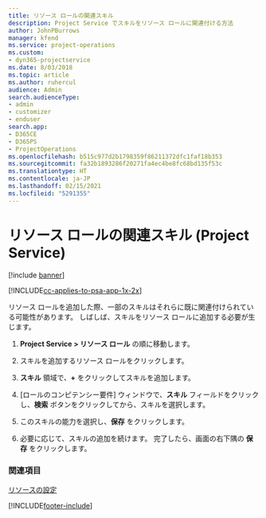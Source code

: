```yaml
---
title: リソース ロールの関連スキル
description: Project Service でスキルをリソース ロールに関連付ける方法
author: JohnPBurrows
manager: kfend
ms.service: project-operations
ms.custom:
- dyn365-projectservice
ms.date: 8/03/2018
ms.topic: article
ms.author: ruhercul
audience: Admin
search.audienceType:
- admin
- customizer
- enduser
search.app:
- D365CE
- D365PS
- ProjectOperations
ms.openlocfilehash: b515c977d2b1798359f86211372dfc1faf18b353
ms.sourcegitcommit: fa32b1893286f20271fa4ec4be8fc68bd135f53c
ms.translationtype: HT
ms.contentlocale: ja-JP
ms.lasthandoff: 02/15/2021
ms.locfileid: "5291355"
---
```

# <a name="associate-skills-with-resource-roles-project-service"></a>リソース ロールの関連スキル (Project Service)

[!include [banner](../includes/psa-now-project-operations.md)]

[!INCLUDE[cc-applies-to-psa-app-1x-2x](../includes/cc-applies-to-psa-app-1x-2x.md)]

リソース ロールを追加した際、一部のスキルはそれらに既に関連付けられている可能性があります。 しばしば、スキルをリソース ロールに追加する必要が生じます。  
  
1.  **Project Service > リソース ロール** の順に移動します。  
  
2.  スキルを追加するリソース ロールをクリックします。  
  
3.  **スキル** 領域で、**+** をクリックしてスキルを追加します。  
  
4.  [ロールのコンピテンシー要件] ウィンドウで、**スキル** フィールドをクリックし、**検索** ボタンをクリックしてから、スキルを選択します。  
  
5.  このスキルの能力を選択し、**保存** をクリックします。  
  
6.  必要に応じて、スキルの追加を続けます。 完了したら、画面の右下隅の **保存** をクリックします。  
  
### <a name="see-also"></a>関連項目  
 [リソースの設定](../psa/set-up-resources.md)


[!INCLUDE[footer-include](../includes/footer-banner.md)]